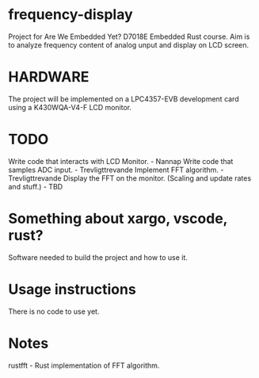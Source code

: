 # frequency-display
Project for Are We Embedded Yet? D7018E Embedded Rust course. Aim is to analyze frequency content of analog unput and display on LCD screen.

# HARDWARE
The project will be implemented on a LPC4357-EVB development card using a K430WQA-V4-F LCD monitor.

# TODO
Write code that interacts with LCD Monitor. - Nannap
Write code that samples ADC input. - Trevligttrevande
Implement FFT algorithm.  - Trevligttrevande
Display the FFT on the monitor. (Scaling and update rates and stuff.) - TBD
# Something about xargo, vscode, rust?
Software needed to build the project and how to use it.

# Usage instructions
There is no code to use yet.


# Notes
rustfft - Rust implementation of FFT algorithm.
